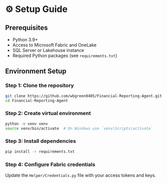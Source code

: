 # ⚙️ Setup Guide

## Prerequisites

- Python 3.9+
- Access to Microsoft Fabric and OneLake
- SQL Server or Lakehouse instance
- Required Python packages (see `requirements.txt`)

## Environment Setup

### Step 1: Clone the repository
```bash
git clone https://github.com/wbgreen0405/Financial-Reporting-Agent.git
cd Financial-Reporting-Agent
```

### Step 2: Create virtual environment
```bash
python -m venv venv
source venv/bin/activate  # On Windows use `venv\Scripts\activate`
```

### Step 3: Install dependencies
```bash
pip install -r requirements.txt
```

### Step 4: Configure Fabric credentials

Update the `Helper/Credentials.py` file with your access tokens and keys.

